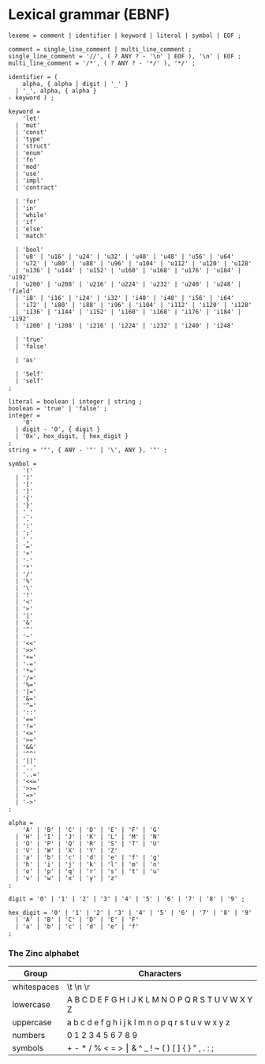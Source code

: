 # Lexical grammar (EBNF)

```
lexeme = comment | identifier | keyword | literal | symbol | EOF ;

comment = single_line_comment | multi_line_comment ;
single_line_comment = '//', ( ? ANY ? - '\n' | EOF ), '\n' | EOF ;
multi_line_comment = '/*', ( ? ANY ? - '*/' ), '*/' ;

identifier = (
    alpha, { alpha | digit | '_' }
  | '_', alpha, { alpha }
- keyword ) ;

keyword =
    'let'
  | 'mut'
  | 'const'
  | 'type'
  | 'struct'
  | 'enum'
  | 'fn'
  | 'mod'
  | 'use'
  | 'impl'
  | 'contract'

  | 'for'
  | 'in'
  | 'while'
  | 'if'
  | 'else'
  | 'match'

  | 'bool'
  | 'u8' | 'u16' | 'u24' | 'u32' | 'u40' | 'u48' | 'u56' | 'u64'
  | 'u72' | 'u80' | 'u88' | 'u96' | 'u104' | 'u112' | 'u120' | 'u128'
  | 'u136' | 'u144' | 'u152' | 'u160' | 'u168' | 'u176' | 'u184' | 'u192'
  | 'u200' | 'u208' | 'u216' | 'u224' | 'u232' | 'u240' | 'u248' | 'field'
  | 'i8' | 'i16' | 'i24' | 'i32' | 'i40' | 'i48' | 'i56' | 'i64'
  | 'i72' | 'i80' | 'i88' | 'i96' | 'i104' | 'i112' | 'i120' | 'i128'
  | 'i136' | 'i144' | 'i152' | 'i160' | 'i168' | 'i176' | 'i184' | 'i192'
  | 'i200' | 'i208' | 'i216' | 'i224' | 'i232' | 'i240' | 'i248'

  | 'true'
  | 'false'

  | 'as'

  | 'Self'
  | 'self'
;

literal = boolean | integer | string ;
boolean = 'true' | 'false' ;
integer =
    '0'
  | digit - '0', { digit }
  | '0x', hex_digit, { hex_digit }
;
string = '"', { ANY - '"' | '\', ANY }, '"' ;

symbol =
    '('
  | ')'
  | '['
  | ']'
  | '{'
  | '}'
  | '_'
  | '.'
  | ':'
  | ';'
  | ','
  | '='
  | '+'
  | '-'
  | '*'
  | '/'
  | '%'
  | '\'
  | '!'
  | '<'
  | '>'
  | '|'
  | '&'
  | '^'
  | '~'
  | '<<'
  | '>>'
  | '+='
  | '-='
  | '*='
  | '/='
  | '%='
  | '|='
  | '&='
  | '^='
  | '::'
  | '=='
  | '!='
  | '<='
  | '>='  
  | '&&'
  | '^^'
  | '||'
  | '..'
  | '..='
  | '<<='
  | '>>='
  | '=>'
  | '->'
;

alpha =
    'A' | 'B' | 'C' | 'D' | 'E' | 'F' | 'G'
  | 'H' | 'I' | 'J' | 'K' | 'L' | 'M' | 'N'
  | 'O' | 'P' | 'Q' | 'R' | 'S' | 'T' | 'U'
  | 'V' | 'W' | 'X' | 'Y' | 'Z' 
  | 'a' | 'b' | 'c' | 'd' | 'e' | 'f' | 'g'
  | 'h' | 'i' | 'j' | 'k' | 'l' | 'm' | 'n'
  | 'o' | 'p' | 'q' | 'r' | 's' | 't' | 'u'
  | 'v' | 'w' | 'x' | 'y' | 'z'
;

digit = '0' | '1' | '2' | '3' | '4' | '5' | '6' | '7' | '8' | '9' ;

hex_digit = '0' | '1' | '2' | '3' | '4' | '5' | '6' | '7' | '8' | '9'
  | 'A' | 'B' | 'C' | 'D' | 'E' | 'F'
  | 'a' | 'b' | 'c' | 'd' | 'e' | 'f'
;

```

### The Zinc alphabet

|    Group     |                     Characters                      |
|--------------|-----------------------------------------------------|
| whitespaces  | \t \n \r <Space>                                    |
| lowercase    | A B C D E F G H I J K L M N O P Q R S T U V W X Y Z |
| uppercase    | a b c d e f g h i j k l m n o p q r s t u v w x y z |
| numbers      | 0 1 2 3 4 5 6 7 8 9                                 |
| symbols      | + - * / % < = > ⎮ & ^ _ ! ~ ( ) [ ] { } " , . : ;  |
